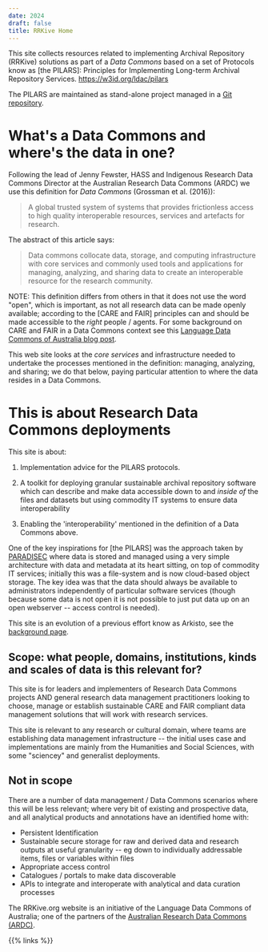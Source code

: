 ```yaml
---
date: 2024
draft: false
title: RRKive Home
---
```


This site collects resources related to implementing Archival Repository (RRKive) solutions as part of a *Data Commons* based on a set of Protocols know as [the PILARS]: Principles for Implementing Long-term Archival Repository Services.  <https://w3id.org/ldac/pilars>

The PILARS are maintained as stand-alone project managed in a [Git repository](https://github.com/Language-Research-Technology/pilars).


# What's a Data Commons and where's the data in one?

Following the lead of Jenny Fewster, HASS and Indigenous Research Data
Commons Director at the Australian Research Data Commons (ARDC) we use
this definition for *Data Commons* (Grossman et al. (2016)):

> A global trusted system of systems that provides frictionless access
> to high quality interoperable resources, services and artefacts for
> research.

The abstract of this article says:

> Data commons collocate data, storage, and computing infrastructure
> with core services and commonly used tools and applications for
> managing, analyzing, and sharing data to create an interoperable
> resource for the research community.

NOTE: This definition differs from others in that it does not use the
word "open", which is important, as not all research data can be made
openly available; according to the [CARE and FAIR] principles can
and should be made accessible to the *right* people / agents. For some
background on CARE and FAIR in a Data Commons context see this [Language Data Commons of Australia blog
post](https://www.ldaca.edu.au/posts/fair-and-care/).


This web site looks at the *core services* and infrastructure needed to
undertake the processes mentioned in the definition: managing,
analyzing, and sharing; we do that below, paying particular attention to
where the data resides in a Data Commons.

# This is about Research Data Commons deployments

This site is about:

1. Implementation advice for the PILARS protocols.

2.  A toolkit for deploying granular sustainable archival repository
    software which can describe and make data accessible down to and
    *inside of* the files and datasets but using commodity IT systems to
    ensure data interoperability

3.  Enabling the 'interoperability' mentioned in the definition of a
    Data Commons above.

One of the key inspirations for [the PILARS] was the approach taken by
[PARADISEC](https://www.paradisec.org.au/about-us/) where data is stored and managed using a very simple
architecture with data and metadata at its heart sitting, on top of
commodity IT services; initially this was a file-system and is now
cloud-based object storage. The key idea was that the data should always
be available to administrators independently of particular software
services (though because some data is not open it is not possible to
just put data up on an open webserver -- access control is needed).

This site is an evolution of a previous effort know as Arkisto, see the
[background page](./background/).

## Scope: what people, domains, institutions, kinds and scales of data is this relevant for?

This site is for leaders and implementers of Research Data Commons
projects AND general research data management practitioners looking to
choose, manage or establish sustainable CARE and FAIR compliant data
management solutions that will work with research services.

This site is relevant to any research or cultural domain, where teams
are establishing data management infrastructure -- the initial uses case
and implementations are mainly from the Humanities and Social Sciences,
with some "sciencey" and generalist deployments.

## Not in scope

There are a number of data management / Data Commons scenarios where
this will be less relevant; where very bit of
existing and prospective data, and all analytical products and
annotations have an identified home with:

-   Persistent Identification
-   Sustainable secure storage for raw and derived data and research
    outputs at useful granularity -- eg down to individually addressable
    items, files or variables within files
-   Appropriate access control
-   Catalogues / portals to make data discoverable
-   APIs to integrate and interoperate with analytical and data curation
    processes

The RRKive.org website is an initiative of the Language Data Commons of
Australia; one of the partners of the [Australian Research Data Commons
(ARDC)](https://ardc.edu.au). 

{{% links %}}
